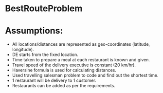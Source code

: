 # BestRouteProblem

# Assumptions:
- All locations/distances are represented as geo-coordinates (latitude, longitude).
- DE starts from the fixed location.
- Time taken to prepare a meal at each restaurant is known and given.
- Travel speed of the delivery executive is constant (20 km/hr).
- Haversine formula is used for calculating distances.
- Used travelling salesman problem to code and find out the shortest time.
- 1 restaurant will be delivery to 1 customer.
- Restaurants can be added as per the requirements.
